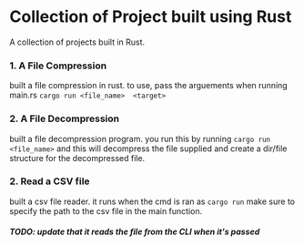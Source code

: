 # Collection of Project built using Rust
A collection of projects built in Rust.

### 1. A File Compression
built a file compression in rust. to use, pass the arguements when running main.rs
```cargo run <file_name>  <target>```


### 2. A File Decompression
built a file decompression program. you run this by running
```cargo run <file_name>``` and this will decompress the file supplied and create a dir/file structure for the decompressed file.


### 2. Read a CSV file
built a csv file reader. it runs when the cmd is ran as
```cargo run``` make sure to specify the path to the csv file in the main function.
##### TODO: update that it reads the file from the CLI when it's passed
